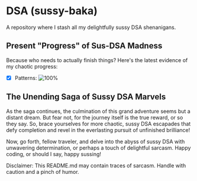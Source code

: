 # DSA (sussy-baka)

A repository where I stash all my delightfully sussy DSA shenanigans.

## Present "Progress" of Sus-DSA Madness

Because who needs to actually finish things? Here's the latest evidence of my chaotic progress:

- [x] Patterns: ![100%](https://geps.dev/progress/100)

## The Unending Saga of Sussy DSA Marvels

As the saga continues, the culmination of this grand adventure seems but a distant dream. But fear not, for the journey itself is the true reward, or so they say. So, brace yourselves for more chaotic, sussy DSA escapades that defy completion and revel in the everlasting pursuit of unfinished brilliance!

Now, go forth, fellow traveler, and delve into the abyss of sussy DSA with unwavering determination, or perhaps a touch of delightful sarcasm. Happy coding, or should I say, happy sussing!

Disclaimer: This README.md may contain traces of sarcasm. Handle with caution and a pinch of humor.
